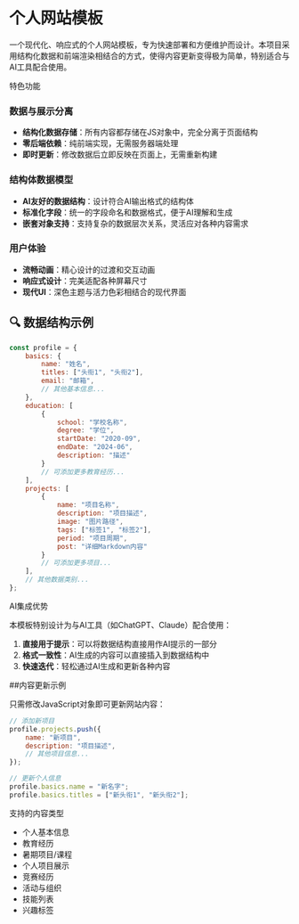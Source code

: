 # 个人网站模板

一个现代化、响应式的个人网站模板，专为快速部署和方便维护而设计。本项目采用结构化数据和前端渲染相结合的方式，使得内容更新变得极为简单，特别适合与AI工具配合使用。

特色功能

### 数据与展示分离
- **结构化数据存储**：所有内容都存储在JS对象中，完全分离于页面结构
- **零后端依赖**：纯前端实现，无需服务器端处理
- **即时更新**：修改数据后立即反映在页面上，无需重新构建

### 结构体数据模型
- **AI友好的数据结构**：设计符合AI输出格式的结构体
- **标准化字段**：统一的字段命名和数据格式，便于AI理解和生成
- **嵌套对象支持**：支持复杂的数据层次关系，灵活应对各种内容需求

### 用户体验
- **流畅动画**：精心设计的过渡和交互动画
- **响应式设计**：完美适配各种屏幕尺寸
- **现代UI**：深色主题与活力色彩相结合的现代界面

## 🔍 数据结构示例

```javascript
const profile = {
    basics: {
        name: "姓名",
        titles: ["头衔1", "头衔2"],
        email: "邮箱",
        // 其他基本信息...
    },
    education: [
        {
            school: "学校名称",
            degree: "学位",
            startDate: "2020-09",
            endDate: "2024-06",
            description: "描述"
        }
        // 可添加更多教育经历...
    ],
    projects: [
        {
            name: "项目名称",
            description: "项目描述",
            image: "图片路径",
            tags: ["标签1", "标签2"],
            period: "项目周期",
            post: "详细Markdown内容"
        }
        // 可添加更多项目...
    ],
    // 其他数据类别...
};
```

AI集成优势

本模板特别设计为与AI工具（如ChatGPT、Claude）配合使用：

1. **直接用于提示**：可以将数据结构直接用作AI提示的一部分
2. **格式一致性**：AI生成的内容可以直接插入到数据结构中
3. **快速迭代**：轻松通过AI生成和更新各种内容


##内容更新示例

只需修改JavaScript对象即可更新网站内容：

```javascript
// 添加新项目
profile.projects.push({
    name: "新项目",
    description: "项目描述",
    // 其他项目信息...
});

// 更新个人信息
profile.basics.name = "新名字";
profile.basics.titles = ["新头衔1", "新头衔2"];
```

支持的内容类型

- 个人基本信息
- 教育经历
- 暑期项目/课程
- 个人项目展示
- 竞赛经历
- 活动与组织
- 技能列表
- 兴趣标签

